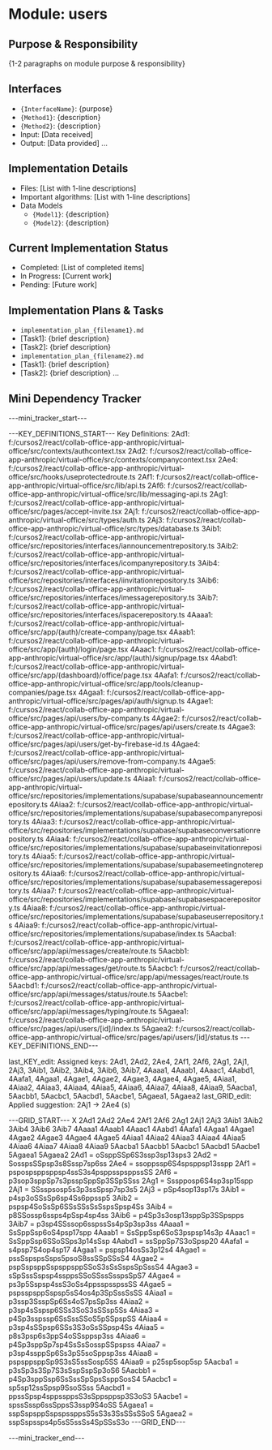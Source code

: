 # Module: users

## Purpose & Responsibility
{1-2 paragraphs on module purpose & responsibility}

## Interfaces
* `{InterfaceName}`: {purpose}
* `{Method1}`: {description}
* `{Method2}`: {description}
* Input: [Data received]
* Output: [Data provided]
...

## Implementation Details
* Files: [List with 1-line descriptions]
* Important algorithms: [List with 1-line descriptions]
* Data Models
    * `{Model1}`: {description}
    * `{Model2}`: {description}

## Current Implementation Status
* Completed: [List of completed items]
* In Progress: [Current work]
* Pending: [Future work]

## Implementation Plans & Tasks
* `implementation_plan_{filename1}.md`
* [Task1]: {brief description}
* [Task2]: {brief description}
* `implementation_plan_{filename2}.md`
* [Task1]: {brief description}
* [Task2]: {brief description} 
...

## Mini Dependency Tracker
---mini_tracker_start---

---KEY_DEFINITIONS_START---
Key Definitions:
2Ad1: f:/cursos2/react/collab-office-app-anthropic/virtual-office/src/contexts/authcontext.tsx
2Ad2: f:/cursos2/react/collab-office-app-anthropic/virtual-office/src/contexts/companycontext.tsx
2Ae4: f:/cursos2/react/collab-office-app-anthropic/virtual-office/src/hooks/useprotectedroute.ts
2Af1: f:/cursos2/react/collab-office-app-anthropic/virtual-office/src/lib/api.ts
2Af6: f:/cursos2/react/collab-office-app-anthropic/virtual-office/src/lib/messaging-api.ts
2Ag1: f:/cursos2/react/collab-office-app-anthropic/virtual-office/src/pages/accept-invite.tsx
2Aj1: f:/cursos2/react/collab-office-app-anthropic/virtual-office/src/types/auth.ts
2Aj3: f:/cursos2/react/collab-office-app-anthropic/virtual-office/src/types/database.ts
3Aib1: f:/cursos2/react/collab-office-app-anthropic/virtual-office/src/repositories/interfaces/iannouncementrepository.ts
3Aib2: f:/cursos2/react/collab-office-app-anthropic/virtual-office/src/repositories/interfaces/icompanyrepository.ts
3Aib4: f:/cursos2/react/collab-office-app-anthropic/virtual-office/src/repositories/interfaces/iinvitationrepository.ts
3Aib6: f:/cursos2/react/collab-office-app-anthropic/virtual-office/src/repositories/interfaces/imessagerepository.ts
3Aib7: f:/cursos2/react/collab-office-app-anthropic/virtual-office/src/repositories/interfaces/ispacerepository.ts
4Aaaa1: f:/cursos2/react/collab-office-app-anthropic/virtual-office/src/app/(auth)/create-company/page.tsx
4Aaab1: f:/cursos2/react/collab-office-app-anthropic/virtual-office/src/app/(auth)/login/page.tsx
4Aaac1: f:/cursos2/react/collab-office-app-anthropic/virtual-office/src/app/(auth)/signup/page.tsx
4Aabd1: f:/cursos2/react/collab-office-app-anthropic/virtual-office/src/app/(dashboard)/office/page.tsx
4Aafa1: f:/cursos2/react/collab-office-app-anthropic/virtual-office/src/app/tools/cleanup-companies/page.tsx
4Agaa1: f:/cursos2/react/collab-office-app-anthropic/virtual-office/src/pages/api/auth/signup.ts
4Agae1: f:/cursos2/react/collab-office-app-anthropic/virtual-office/src/pages/api/users/by-company.ts
4Agae2: f:/cursos2/react/collab-office-app-anthropic/virtual-office/src/pages/api/users/create.ts
4Agae3: f:/cursos2/react/collab-office-app-anthropic/virtual-office/src/pages/api/users/get-by-firebase-id.ts
4Agae4: f:/cursos2/react/collab-office-app-anthropic/virtual-office/src/pages/api/users/remove-from-company.ts
4Agae5: f:/cursos2/react/collab-office-app-anthropic/virtual-office/src/pages/api/users/update.ts
4Aiaa1: f:/cursos2/react/collab-office-app-anthropic/virtual-office/src/repositories/implementations/supabase/supabaseannouncementrepository.ts
4Aiaa2: f:/cursos2/react/collab-office-app-anthropic/virtual-office/src/repositories/implementations/supabase/supabasecompanyrepository.ts
4Aiaa3: f:/cursos2/react/collab-office-app-anthropic/virtual-office/src/repositories/implementations/supabase/supabaseconversationrepository.ts
4Aiaa4: f:/cursos2/react/collab-office-app-anthropic/virtual-office/src/repositories/implementations/supabase/supabaseinvitationrepository.ts
4Aiaa5: f:/cursos2/react/collab-office-app-anthropic/virtual-office/src/repositories/implementations/supabase/supabasemeetingnoterepository.ts
4Aiaa6: f:/cursos2/react/collab-office-app-anthropic/virtual-office/src/repositories/implementations/supabase/supabasemessagerepository.ts
4Aiaa7: f:/cursos2/react/collab-office-app-anthropic/virtual-office/src/repositories/implementations/supabase/supabasespacerepository.ts
4Aiaa8: f:/cursos2/react/collab-office-app-anthropic/virtual-office/src/repositories/implementations/supabase/supabaseuserrepository.ts
4Aiaa9: f:/cursos2/react/collab-office-app-anthropic/virtual-office/src/repositories/implementations/supabase/index.ts
5Aacba1: f:/cursos2/react/collab-office-app-anthropic/virtual-office/src/app/api/messages/create/route.ts
5Aacbb1: f:/cursos2/react/collab-office-app-anthropic/virtual-office/src/app/api/messages/get/route.ts
5Aacbc1: f:/cursos2/react/collab-office-app-anthropic/virtual-office/src/app/api/messages/react/route.ts
5Aacbd1: f:/cursos2/react/collab-office-app-anthropic/virtual-office/src/app/api/messages/status/route.ts
5Aacbe1: f:/cursos2/react/collab-office-app-anthropic/virtual-office/src/app/api/messages/typing/route.ts
5Agaea1: f:/cursos2/react/collab-office-app-anthropic/virtual-office/src/pages/api/users/[id]/index.ts
5Agaea2: f:/cursos2/react/collab-office-app-anthropic/virtual-office/src/pages/api/users/[id]/status.ts
---KEY_DEFINITIONS_END---

last_KEY_edit: Assigned keys: 2Ad1, 2Ad2, 2Ae4, 2Af1, 2Af6, 2Ag1, 2Aj1, 2Aj3, 3Aib1, 3Aib2, 3Aib4, 3Aib6, 3Aib7, 4Aaaa1, 4Aaab1, 4Aaac1, 4Aabd1, 4Aafa1, 4Agaa1, 4Agae1, 4Agae2, 4Agae3, 4Agae4, 4Agae5, 4Aiaa1, 4Aiaa2, 4Aiaa3, 4Aiaa4, 4Aiaa5, 4Aiaa6, 4Aiaa7, 4Aiaa8, 4Aiaa9, 5Aacba1, 5Aacbb1, 5Aacbc1, 5Aacbd1, 5Aacbe1, 5Agaea1, 5Agaea2
last_GRID_edit: Applied suggestion: 2Aj1 -> 2Ae4 (s)

---GRID_START---
X 2Ad1 2Ad2 2Ae4 2Af1 2Af6 2Ag1 2Aj1 2Aj3 3Aib1 3Aib2 3Aib4 3Aib6 3Aib7 4Aaaa1 4Aaab1 4Aaac1 4Aabd1 4Aafa1 4Agaa1 4Agae1 4Agae2 4Agae3 4Agae4 4Agae5 4Aiaa1 4Aiaa2 4Aiaa3 4Aiaa4 4Aiaa5 4Aiaa6 4Aiaa7 4Aiaa8 4Aiaa9 5Aacba1 5Aacbb1 5Aacbc1 5Aacbd1 5Aacbe1 5Agaea1 5Agaea2
2Ad1 = oSsppSSp6S3ssp3sp13sps3
2Ad2 = SosspsSSpsp3s8Sssp7sp6ss
2Ae4 = ssoppssp6S4spsppsp13sspp
2Af1 = pspospsppsppsp4ssS3s4psppsspsppssSS
2Af6 = p3sop3sppSp7s3psspSppSp3SSpSSss
2Ag1 = Ssspposp6S4sp3sp15spp
2Aj1 = SSsspsosp5s3p3ssSpsp7sp3s5
2Aj3 = pSp4sop13sp17s
3Aib1 = p4sp3oSSsSp6sp4Ss6ppssp5
3Aib2 = pspsp4SoSsSp6SSsSSsSsSspsSpsp4Ss
3Aib4 = p8SSossp6ssps4pSsp4sp4ss
3Aib6 = p4Sp3s3osp13sppSp3SSpspps
3Aib7 = p3sp4SSssop6sspssSs4pSp3sp3ss
4Aaaa1 = SsSppSsp6oS4psp17spp
4Aaab1 = SsSppSsp6SoS3pspsp14s3p
4Aaac1 = SsSppSsp6SSoSSps3p14sSsp
4Aabd1 = ssSppSp7S3oSpsp20
4Aafa1 = s4psp7S4op4sp17
4Agaa1 = pspsp14osSs3p12s4
4Agae1 = pssSspspsSsps5psoS8ssSSpSSsS4
4Agae2 = pspSspsppSspsppsppSSoS3sSsSspsSpSssS4
4Agae3 = sSpSssSspsp4ssppsSSoSSssSsspsSpS7
4Agae4 = ps3p5Sspsp4ssS3oSs4ppsspsspssSS
4Agae5 = pspsspsppSspsp5sS4os4p3SpSssSsSS
4Aiaa1 = p3ssp3SsspSp6Ss4oS7psSp3ss
4Aiaa2 = p3sp4sSspsp6SSs3SoS3sSSsp5Ss
4Aiaa3 = p4Sp3sspssp6SsSssSSoS5pSSpspSS
4Aiaa4 = p3sp4sSSpsp6SSs3S3oSsSSpsp4Ss
4Aiaa5 = p8s3psp6s3ppS4oSSsppsp3ss
4Aiaa6 = p4Sp3sppSp7sp4SsSsSosspSSpspss
4Aiaa7 = p3sp4ssppSp6Ss3pS5soSppsp3ss
4Aiaa8 = pspsppsppSp9S3sS5ssSosp5SS
4Aiaa9 = p25sp5sop5sp
5Aacba1 = p3sSp3s3Sp7S3sSspSspSp3oS6
5Aacbb1 = p4Sp3sppSsp6SsSssSpSpsSsppSosS4
5Aacbc1 = sp5sp12ssSpsp9SsoSSss
5Aacbd1 = ppssSpsp4sppssppsS3sSppsppsp3S3oS3
5Aacbe1 = spssSssp6ssSppsS3ssp9S4oSS
5Agaea1 = sspSspsppSspspssppsS5sS3s3SsSSsSSoS
5Agaea2 = sspSspssps4p5sS5ssSs4SpSSsS3o
---GRID_END---

---mini_tracker_end---
